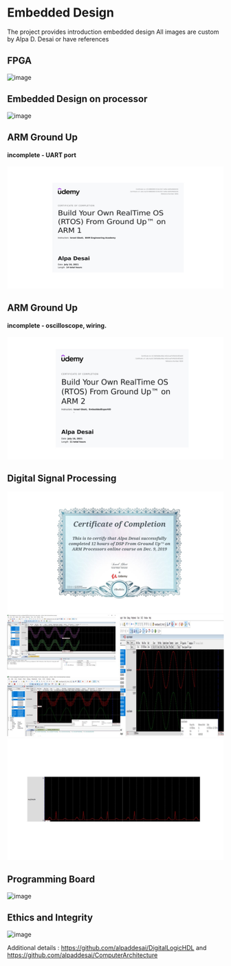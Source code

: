 # Embedded Design


The project provides introduction embedded design
All images are custom by Alpa D. Desai or have references

## FPGA 
![image](DesigningFPGA.jpg)

## Embedded Design on processor
![image](EmbeddedSystemDesign.jpg)

## ARM Ground Up
#### incomplete - UART port
![image](ARM_GroundUp.jpg)

## ARM Ground Up
#### incomplete - oscilloscope, wiring.
![image](RTOS_ARM2.jpg)

## Digital Signal Processing
![image](DSP.jpg)
![image](signals.jpg)
![image](ECGPlotI.jpg)

## Programming Board
![image](ProgrammingBoardImage.png)

## Ethics and Integrity
![image](EthicsandExcellence.png)

Additional details : https://github.com/alpaddesai/DigitalLogicHDL and https://github.com/alpaddesai/ComputerArchitecture 
